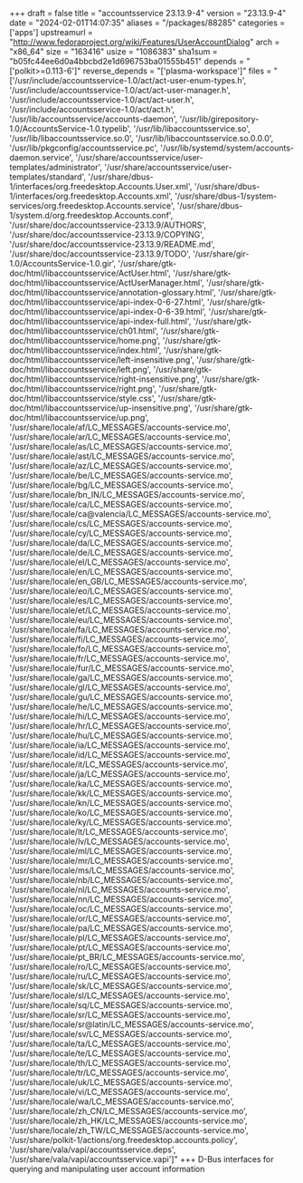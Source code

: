 +++
draft = false
title = "accountsservice 23.13.9-4"
version = "23.13.9-4"
date = "2024-02-01T14:07:35"
aliases = "/packages/88285"
categories = ['apps']
upstreamurl = "http://www.fedoraproject.org/wiki/Features/UserAccountDialog"
arch = "x86_64"
size = "163416"
usize = "1086383"
sha1sum = "b05fc44ee6d0a4bbcbd2e1d696753ba01555b451"
depends = "['polkit>=0.113-6']"
reverse_depends = "['plasma-workspace']"
files = "['/usr/include/accountsservice-1.0/act/act-user-enum-types.h', '/usr/include/accountsservice-1.0/act/act-user-manager.h', '/usr/include/accountsservice-1.0/act/act-user.h', '/usr/include/accountsservice-1.0/act/act.h', '/usr/lib/accountsservice/accounts-daemon', '/usr/lib/girepository-1.0/AccountsService-1.0.typelib', '/usr/lib/libaccountsservice.so', '/usr/lib/libaccountsservice.so.0', '/usr/lib/libaccountsservice.so.0.0.0', '/usr/lib/pkgconfig/accountsservice.pc', '/usr/lib/systemd/system/accounts-daemon.service', '/usr/share/accountsservice/user-templates/administrator', '/usr/share/accountsservice/user-templates/standard', '/usr/share/dbus-1/interfaces/org.freedesktop.Accounts.User.xml', '/usr/share/dbus-1/interfaces/org.freedesktop.Accounts.xml', '/usr/share/dbus-1/system-services/org.freedesktop.Accounts.service', '/usr/share/dbus-1/system.d/org.freedesktop.Accounts.conf', '/usr/share/doc/accountsservice-23.13.9/AUTHORS', '/usr/share/doc/accountsservice-23.13.9/COPYING', '/usr/share/doc/accountsservice-23.13.9/README.md', '/usr/share/doc/accountsservice-23.13.9/TODO', '/usr/share/gir-1.0/AccountsService-1.0.gir', '/usr/share/gtk-doc/html/libaccountsservice/ActUser.html', '/usr/share/gtk-doc/html/libaccountsservice/ActUserManager.html', '/usr/share/gtk-doc/html/libaccountsservice/annotation-glossary.html', '/usr/share/gtk-doc/html/libaccountsservice/api-index-0-6-27.html', '/usr/share/gtk-doc/html/libaccountsservice/api-index-0-6-39.html', '/usr/share/gtk-doc/html/libaccountsservice/api-index-full.html', '/usr/share/gtk-doc/html/libaccountsservice/ch01.html', '/usr/share/gtk-doc/html/libaccountsservice/home.png', '/usr/share/gtk-doc/html/libaccountsservice/index.html', '/usr/share/gtk-doc/html/libaccountsservice/left-insensitive.png', '/usr/share/gtk-doc/html/libaccountsservice/left.png', '/usr/share/gtk-doc/html/libaccountsservice/right-insensitive.png', '/usr/share/gtk-doc/html/libaccountsservice/right.png', '/usr/share/gtk-doc/html/libaccountsservice/style.css', '/usr/share/gtk-doc/html/libaccountsservice/up-insensitive.png', '/usr/share/gtk-doc/html/libaccountsservice/up.png', '/usr/share/locale/af/LC_MESSAGES/accounts-service.mo', '/usr/share/locale/ar/LC_MESSAGES/accounts-service.mo', '/usr/share/locale/as/LC_MESSAGES/accounts-service.mo', '/usr/share/locale/ast/LC_MESSAGES/accounts-service.mo', '/usr/share/locale/az/LC_MESSAGES/accounts-service.mo', '/usr/share/locale/be/LC_MESSAGES/accounts-service.mo', '/usr/share/locale/bg/LC_MESSAGES/accounts-service.mo', '/usr/share/locale/bn_IN/LC_MESSAGES/accounts-service.mo', '/usr/share/locale/ca/LC_MESSAGES/accounts-service.mo', '/usr/share/locale/ca@valencia/LC_MESSAGES/accounts-service.mo', '/usr/share/locale/cs/LC_MESSAGES/accounts-service.mo', '/usr/share/locale/cy/LC_MESSAGES/accounts-service.mo', '/usr/share/locale/da/LC_MESSAGES/accounts-service.mo', '/usr/share/locale/de/LC_MESSAGES/accounts-service.mo', '/usr/share/locale/el/LC_MESSAGES/accounts-service.mo', '/usr/share/locale/en/LC_MESSAGES/accounts-service.mo', '/usr/share/locale/en_GB/LC_MESSAGES/accounts-service.mo', '/usr/share/locale/eo/LC_MESSAGES/accounts-service.mo', '/usr/share/locale/es/LC_MESSAGES/accounts-service.mo', '/usr/share/locale/et/LC_MESSAGES/accounts-service.mo', '/usr/share/locale/eu/LC_MESSAGES/accounts-service.mo', '/usr/share/locale/fa/LC_MESSAGES/accounts-service.mo', '/usr/share/locale/fi/LC_MESSAGES/accounts-service.mo', '/usr/share/locale/fo/LC_MESSAGES/accounts-service.mo', '/usr/share/locale/fr/LC_MESSAGES/accounts-service.mo', '/usr/share/locale/fur/LC_MESSAGES/accounts-service.mo', '/usr/share/locale/ga/LC_MESSAGES/accounts-service.mo', '/usr/share/locale/gl/LC_MESSAGES/accounts-service.mo', '/usr/share/locale/gu/LC_MESSAGES/accounts-service.mo', '/usr/share/locale/he/LC_MESSAGES/accounts-service.mo', '/usr/share/locale/hi/LC_MESSAGES/accounts-service.mo', '/usr/share/locale/hr/LC_MESSAGES/accounts-service.mo', '/usr/share/locale/hu/LC_MESSAGES/accounts-service.mo', '/usr/share/locale/ia/LC_MESSAGES/accounts-service.mo', '/usr/share/locale/id/LC_MESSAGES/accounts-service.mo', '/usr/share/locale/it/LC_MESSAGES/accounts-service.mo', '/usr/share/locale/ja/LC_MESSAGES/accounts-service.mo', '/usr/share/locale/ka/LC_MESSAGES/accounts-service.mo', '/usr/share/locale/kk/LC_MESSAGES/accounts-service.mo', '/usr/share/locale/kn/LC_MESSAGES/accounts-service.mo', '/usr/share/locale/ko/LC_MESSAGES/accounts-service.mo', '/usr/share/locale/ky/LC_MESSAGES/accounts-service.mo', '/usr/share/locale/lt/LC_MESSAGES/accounts-service.mo', '/usr/share/locale/lv/LC_MESSAGES/accounts-service.mo', '/usr/share/locale/ml/LC_MESSAGES/accounts-service.mo', '/usr/share/locale/mr/LC_MESSAGES/accounts-service.mo', '/usr/share/locale/ms/LC_MESSAGES/accounts-service.mo', '/usr/share/locale/nb/LC_MESSAGES/accounts-service.mo', '/usr/share/locale/nl/LC_MESSAGES/accounts-service.mo', '/usr/share/locale/nn/LC_MESSAGES/accounts-service.mo', '/usr/share/locale/oc/LC_MESSAGES/accounts-service.mo', '/usr/share/locale/or/LC_MESSAGES/accounts-service.mo', '/usr/share/locale/pa/LC_MESSAGES/accounts-service.mo', '/usr/share/locale/pl/LC_MESSAGES/accounts-service.mo', '/usr/share/locale/pt/LC_MESSAGES/accounts-service.mo', '/usr/share/locale/pt_BR/LC_MESSAGES/accounts-service.mo', '/usr/share/locale/ro/LC_MESSAGES/accounts-service.mo', '/usr/share/locale/ru/LC_MESSAGES/accounts-service.mo', '/usr/share/locale/sk/LC_MESSAGES/accounts-service.mo', '/usr/share/locale/sl/LC_MESSAGES/accounts-service.mo', '/usr/share/locale/sq/LC_MESSAGES/accounts-service.mo', '/usr/share/locale/sr/LC_MESSAGES/accounts-service.mo', '/usr/share/locale/sr@latin/LC_MESSAGES/accounts-service.mo', '/usr/share/locale/sv/LC_MESSAGES/accounts-service.mo', '/usr/share/locale/ta/LC_MESSAGES/accounts-service.mo', '/usr/share/locale/te/LC_MESSAGES/accounts-service.mo', '/usr/share/locale/th/LC_MESSAGES/accounts-service.mo', '/usr/share/locale/tr/LC_MESSAGES/accounts-service.mo', '/usr/share/locale/uk/LC_MESSAGES/accounts-service.mo', '/usr/share/locale/vi/LC_MESSAGES/accounts-service.mo', '/usr/share/locale/wa/LC_MESSAGES/accounts-service.mo', '/usr/share/locale/zh_CN/LC_MESSAGES/accounts-service.mo', '/usr/share/locale/zh_HK/LC_MESSAGES/accounts-service.mo', '/usr/share/locale/zh_TW/LC_MESSAGES/accounts-service.mo', '/usr/share/polkit-1/actions/org.freedesktop.accounts.policy', '/usr/share/vala/vapi/accountsservice.deps', '/usr/share/vala/vapi/accountsservice.vapi']"
+++
D-Bus interfaces for querying and manipulating user account information